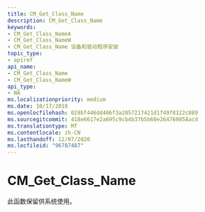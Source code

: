 ```yaml
---
title: CM_Get_Class_Name
description: CM_Get_Class_Name
keywords:
- CM_Get_Class_NameA
- CM_Get_Class_NameW
- CM_Get_Class_Name 设备和驱动程序安装
topic_type:
- apiref
api_name:
- CM_Get_Class_Name
- CM_Get_Class_NameW
api_type:
- NA
ms.localizationpriority: medium
ms.date: 10/17/2018
ms.openlocfilehash: 029bf446dd406f3a2857217421d1f49f8122c889
ms.sourcegitcommit: 418e6617e2a695c9cb4b37b5b60e264760858acd
ms.translationtype: MT
ms.contentlocale: zh-CN
ms.lasthandoff: 12/07/2020
ms.locfileid: "96787487"
---
```

# <a name="cm_get_class_name"></a>CM_Get_Class_Name

此函数保留供系统使用。
